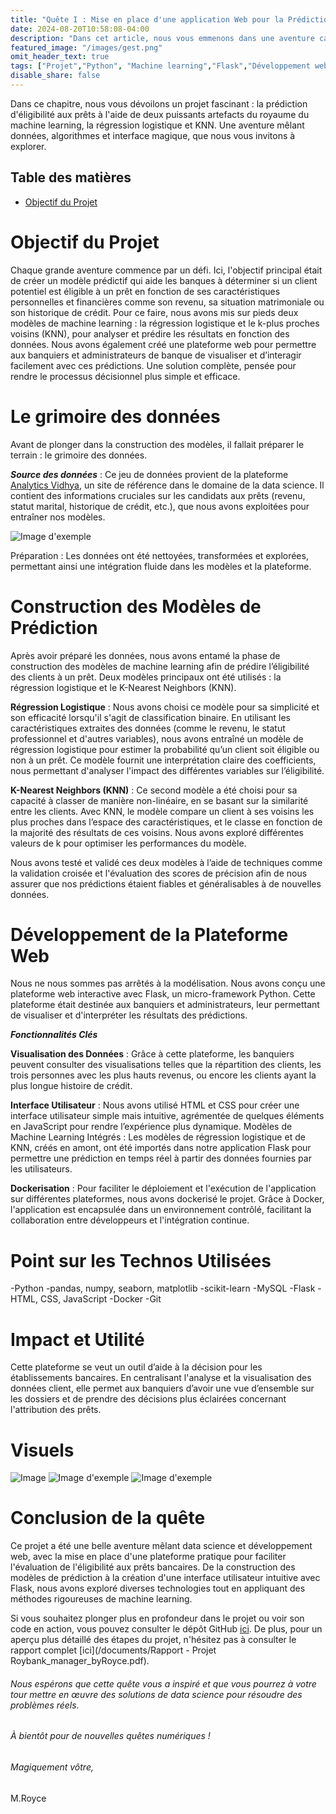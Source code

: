 ```yaml
---
title: "Quête I : Mise en place d'une application Web pour la Prédiction d'Éligibilité aux Prêts avec Flask et Machine Learning"
date: 2024-08-20T10:58:08-04:00
description: "Dans cet article, nous vous emmenons dans une aventure captivante autour d'un projet de prédiction d'éligibilité aux prêts bancaires. Grâce à la magie du machine learning (régression logistique et KNN) et à la création d'une plateforme web avec Flask, nous avons pu construire un outil pratique pour les administrateurs de banque. Découvrez comment nous avons intégré des modèles prédictifs, visualisé les données clients, et déployé le tout avec Docker pour une solution complète et accessible."
featured_image: "/images/gest.png"
omit_header_text: true
tags: ["Projet","Python", "Machine learning","Flask","Développement web", "Docker"]
disable_share: false   
---
```

Dans ce chapitre, nous vous dévoilons un projet fascinant : la prédiction d'éligibilité aux prêts à l'aide de deux puissants artefacts du royaume du machine learning, la régression logistique et KNN. Une aventure mêlant données, algorithmes et interface magique, que nous vous invitons à explorer.

## Table des matières
- [Objectif du Projet](#objectif-du-projet)


# Objectif du Projet

Chaque grande aventure commence par un défi. Ici, l'objectif principal était de créer un modèle prédictif qui aide les banques à déterminer si un client potentiel est éligible à un prêt en fonction de ses caractéristiques personnelles et financières comme son revenu, sa situation matrimoniale ou son historique de crédit. Pour ce faire, nous avons mis sur pieds deux modèles de machine learning : la régression logistique et le k-plus proches voisins (KNN), pour analyser et prédire les résultats en fonction des données. Nous avons également créé une plateforme web pour permettre aux banquiers et administrateurs de banque de visualiser et d’interagir facilement avec ces prédictions. Une solution complète, pensée pour rendre le processus décisionnel plus simple et efficace.

# Le grimoire des données

Avant de plonger dans la construction des modèles, il fallait préparer le terrain : le grimoire des données.

***Source des données*** : Ce jeu de données provient de la plateforme [Analytics Vidhya](https://www.analyticsvidhya.com/), un site de référence dans le domaine de la data science. Il contient des informations cruciales sur les candidats aux prêts (revenu, statut marital, historique de crédit, etc.), que nous avons exploitées pour entraîner nos modèles.

![Image d'exemple](/images/dataset.jpg)

Préparation : Les données ont été nettoyées, transformées et explorées, permettant ainsi une intégration fluide dans les modèles et la plateforme.

# Construction des Modèles de Prédiction

Après avoir préparé les données, nous avons entamé la phase de construction des modèles de machine learning afin de prédire l’éligibilité des clients à un prêt. Deux modèles principaux ont été utilisés : la régression logistique et le K-Nearest Neighbors (KNN).

**Régression Logistique** : Nous avons choisi ce modèle pour sa simplicité et son efficacité lorsqu'il s'agit de classification binaire. En utilisant les caractéristiques extraites des données (comme le revenu, le statut professionnel et d'autres variables), nous avons entraîné un modèle de régression logistique pour estimer la probabilité qu’un client soit éligible ou non à un prêt. Ce modèle fournit une interprétation claire des coefficients, nous permettant d'analyser l'impact des différentes variables sur l’éligibilité.

**K-Nearest Neighbors (KNN)** : Ce second modèle a été choisi pour sa capacité à classer de manière non-linéaire, en se basant sur la similarité entre les clients. Avec KNN, le modèle compare un client à ses voisins les plus proches dans l’espace des caractéristiques, et le classe en fonction de la majorité des résultats de ces voisins. Nous avons exploré différentes valeurs de k pour optimiser les performances du modèle.

Nous avons testé et validé ces deux modèles à l’aide de techniques comme la validation croisée et l'évaluation des scores de précision afin de nous assurer que nos prédictions étaient fiables et généralisables à de nouvelles données.

# Développement de la Plateforme Web

Nous ne nous sommes pas arrêtés à la modélisation. Nous avons conçu une plateforme web interactive avec Flask, un micro-framework Python. Cette plateforme était destinée aux banquiers et administrateurs, leur permettant de visualiser et d'interpréter les résultats des prédictions.

***Fonctionnalités Clés***

**Visualisation des Données** : Grâce à cette plateforme, les banquiers peuvent consulter des visualisations telles que la répartition des clients, les trois personnes avec les plus hauts revenus, ou encore les clients ayant la plus longue histoire de crédit.

**Interface Utilisateur** : Nous avons utilisé HTML et CSS pour créer une interface utilisateur simple mais intuitive, agrémentée de quelques éléments en JavaScript pour rendre l’expérience plus dynamique.
Modèles de Machine Learning Intégrés : Les modèles de régression logistique et de KNN, créés en amont, ont été importés dans notre application Flask pour permettre une prédiction en temps réel à partir des données fournies par les utilisateurs.

**Dockerisation** : Pour faciliter le déploiement et l'exécution de l'application sur différentes plateformes, nous avons dockerisé le projet. Grâce à Docker, l'application est encapsulée dans un environnement contrôlé, facilitant la collaboration entre développeurs et l'intégration continue.

# Point sur les Technos Utilisées

-Python 
-pandas, numpy, seaborn, matplotlib
-scikit-learn 
-MySQL
-Flask 
-HTML, CSS, JavaScript 
-Docker 
-Git

# Impact et Utilité

Cette plateforme se veut un outil d’aide à la décision pour les établissements bancaires. En centralisant l'analyse et la visualisation des données client, elle permet aux banquiers d’avoir une vue d’ensemble sur les dossiers et de prendre des décisions plus éclairées concernant l'attribution des prêts.

# Visuels
![Image ](/images/RoybankpageConnexion.png)
![Image d'exemple](/images/RoybankpageDemandePret.png)
![Image d'exemple](/images/RoybankpageDemandeAcc.png)

# Conclusion de la quête

Ce projet a été une belle aventure mêlant data science et développement web, avec la mise en place d'une plateforme pratique pour faciliter l'évaluation de l'éligibilité aux prêts bancaires. De la construction des modèles de prédiction à la création d'une interface utilisateur intuitive avec Flask, nous avons exploré diverses technologies tout en appliquant des méthodes rigoureuses de machine learning.

Si vous souhaitez plonger plus en profondeur dans le projet ou voir son code en action, vous pouvez consulter le dépôt GitHub [ici](https://github.com/Royce-LAYINDE/project_roy_bank_manager). De plus, pour un aperçu plus détaillé des étapes du projet, n'hésitez pas à consulter le rapport complet [ici](/documents/Rapport - Projet Roybank_manager_byRoyce.pdf).

###### Nous espérons que cette quête vous a inspiré et que vous pourrez à votre tour mettre en œuvre des solutions de data science pour résoudre des problèmes réels. 

###### À bientôt pour de nouvelles quêtes numériques !
###### *Magiquement vôtre,*
M.Royce
